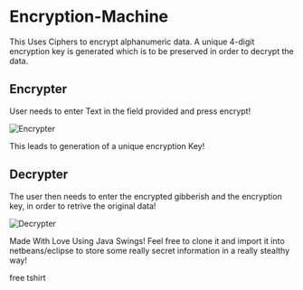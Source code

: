 # Encryption-Machine
This Uses Ciphers to encrypt alphanumeric data. A unique 4-digit encryption key is generated which is to be preserved in order to decrypt the data.
## Encrypter
User needs to enter Text in the field provided and press encrypt!

![Encrypter](encryptss.JPG)

This leads to generation of a unique encryption Key!

## Decrypter
The user then needs to enter the encrypted gibberish and the encryption key, in order to retrive the original data!

![Decrypter](decryptss.JPG)

Made With Love Using Java Swings!
Feel free to clone it and import it into netbeans/eclipse to store some really secret information in a really stealthy way!

free tshirt
